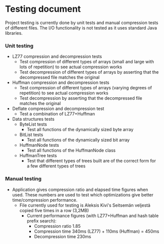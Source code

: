 # Testing document

Project testing is currently done by unit tests and manual compression tests of different files. The I/O functionality is not tested as it uses standard Java libraries.

### Unit testing

  * LZ77 compression and decompression tests
    * Test compression of different types of arrays (small and large with lots of repetition) to see actual compression works
    * Test decompression of different types of arrays by asserting that the decompressed file matches the original
  * Huffman compression and decompression tests
    * Test compression of different types of arrays (varying degrees of repetition) to see actual compression works
    * Test decompression by asserting that the decompressed file matches the original
  * Deflate compression and decompression test
    * Test a combination of LZ77+Huffman
  * Data structures tests
    * ByteList tests
      * Test all functions of the dynamically sized byte array
    * BitList tests
      * Test all functions of the dynamically sized bit array
    * HuffmanNode tests
      * Test all functions of the HuffmanNode class
    * HuffmanTree tests
      * Test that different types of trees built are of the correct form for a few different types of trees
  
  
### Manual testing

  * Application gives compression ratio and elapsed time figures when used. These numbers are used to test which optimizations give better time/compression performance.
    * File currently used for testing is Aleksis Kivi's Seitsemän veljestä copied five times in a row (3,2MB)
      * Current performance figures (with LZ77+Huffman and hash table prefix search):
        * Compression ratio 1.85
        * Compression time 340ms (LZ77) + 110ms (Huffman) = 450ms
        * Decompression time 230ms
